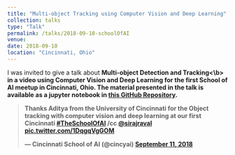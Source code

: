 ```yaml
---
title: "Multi-object Tracking using Computer Vision and Deep Learning"
collection: talks
type: "Talk"
permalink: /talks/2018-09-10-schoolOfAI
venue: 
date: 2018-09-10
location: "Cincinnati, Ohio"
---
```


I was invited to give a talk about <b>Multi-object Detection and Tracking<\b> in a video using Computer Vision and Deep Learning for the first School of AI meetup in Cincinnati, Ohio. The material presented in the talk is available as a jupyter notebook in [this GitHub Repository](https://github.com/adipandas/multi-object-tracker).

<blockquote class="twitter-tweet" data-lang="en"><p lang="en" dir="ltr">Thanks Aditya from the University of Cincinnati for the Object tracking with computer vision and deep learning at our first Cincinnati <a href="https://twitter.com/hashtag/TheSchoolOfAI?src=hash&amp;ref_src=twsrc%5Etfw">#TheSchoolOfAI</a> /cc <a href="https://twitter.com/sirajraval?ref_src=twsrc%5Etfw">@sirajraval</a> <a href="https://t.co/1DqgqVgGOM">pic.twitter.com/1DqgqVgGOM</a></p>&mdash; Cincinnati School of AI (@cincyai) <a href="https://twitter.com/cincyai/status/1039306898846167040?ref_src=twsrc%5Etfw">September 11, 2018</a></blockquote>
<script async src="https://platform.twitter.com/widgets.js" charset="utf-8"></script>

